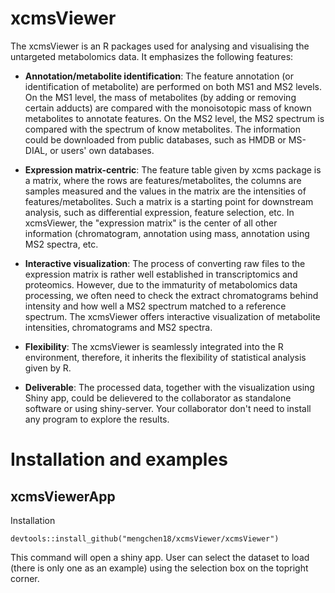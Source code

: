 # xcmsViewer

The xcmsViewer is an R packages used for analysing and visualising the 
untargeted metabolomics data. It emphasizes the following features:

* **Annotation/metabolite identification**: The feature annotation (or identification of metabolite)
are performed on both MS1 and MS2 levels. On the MS1 level, the mass of metabolites (by adding or 
removing certain adducts) are compared with the monoisotopic mass of known metabolites to annotate features. 
On the MS2 level, the MS2 spectrum is compared with the spectrum of know metabolites. The information 
could be downloaded from public databases, such as HMDB or MS-DIAL, or users' own databases.

* **Expression matrix-centric**: The feature table given by xcms package is a matrix, where the rows 
are features/metabolites, the columns are samples measured and the values in the matrix are the 
intensities of features/metabolites. Such a matrix is a starting point for downstream analysis, 
such as differential expression, feature selection, etc. In xcmsViewer, the "expression matrix" is 
the center of all other information (chromatogram, annotation using mass, annotation using MS2 
spectra, etc.

* **Interactive visualization**: The process of converting raw files to the expression matrix is rather 
well established in transcriptomics and proteomics. However, due to the immaturity of metabolomics 
data processing, we often need to check the extract chromatograms behind intensity and how well a
MS2 spectrum matched to a reference spectrum. The xcmsViewer offers interactive visualization of 
metabolite intensities, chromatograms and MS2 spectra.

* **Flexibility**: The xcmsViewer is seamlessly integrated into the R environment, therefore, it inherits 
the flexibility of statistical analysis given by R. 

* **Deliverable**: The processed data, together with the visualization using Shiny app, could be 
delievered to the collaborator as standalone software or using shiny-server. Your collaborator don't 
need to install any program to explore the results.


# Installation and examples
## xcmsViewerApp
Installation
```{r}
devtools::install_github("mengchen18/xcmsViewer/xcmsViewer")
```
This command will open a shiny app. User can select the dataset to load (there is only one as an example) using the selection box on the topright corner.
